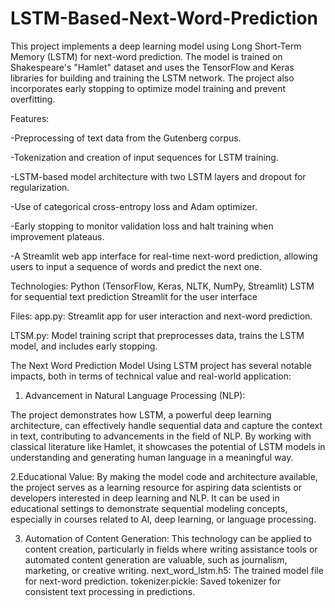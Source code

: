 # LSTM-Based-Next-Word-Prediction

This project implements a deep learning model using Long Short-Term Memory (LSTM) for next-word prediction. The model is trained on Shakespeare's "Hamlet" dataset and uses the TensorFlow and Keras libraries for building and training the LSTM network. The project also incorporates early stopping to optimize model training and prevent overfitting.

Features:

-Preprocessing of text data from the Gutenberg corpus.

-Tokenization and creation of input sequences for LSTM training.

-LSTM-based model architecture with two LSTM layers and dropout for regularization.

-Use of categorical cross-entropy loss and Adam optimizer.

-Early stopping to monitor validation loss and halt training when improvement plateaus.

-A Streamlit web app interface for real-time next-word prediction, allowing users to input a sequence of words and predict the next one.

Technologies:
Python (TensorFlow, Keras, NLTK, NumPy, Streamlit)
LSTM for sequential text prediction
Streamlit for the user interface

Files:
app.py: Streamlit app for user interaction and next-word prediction.

LTSM.py: Model training script that preprocesses data, trains the LSTM model, and includes early stopping.

The Next Word Prediction Model Using LSTM project has several notable impacts, both in terms of technical value and real-world application:

1. Advancement in Natural Language Processing (NLP):

The project demonstrates how LSTM, a powerful deep learning architecture, can effectively handle sequential data and capture the context in text, contributing to advancements in the field of NLP.
By working with classical literature like Hamlet, it showcases the potential of LSTM models in understanding and generating human language in a meaningful way.

2.Educational Value:
By making the model code and architecture available, the project serves as a learning resource for aspiring data scientists or developers interested in deep learning and NLP.
It can be used in educational settings to demonstrate sequential modeling concepts, especially in courses related to AI, deep learning, or language processing.

3. Automation of Content Generation:
This technology can be applied to content creation, particularly in fields where writing assistance tools or automated content generation are valuable, such as journalism, marketing, or creative writing.
next_word_lstm.h5: The trained model file for next-word prediction.
tokenizer.pickle: Saved tokenizer for consistent text processing in predictions.
